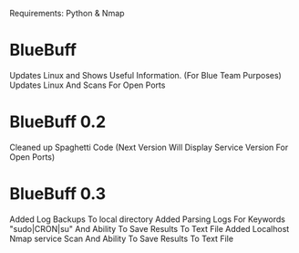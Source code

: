 Requirements: Python & Nmap


# BlueBuff
Updates Linux and Shows Useful Information. (For Blue Team Purposes)
Updates Linux And Scans For Open Ports

# BlueBuff 0.2
Cleaned up Spaghetti Code
(Next Version Will Display Service Version For Open Ports) 

# BlueBuff 0.3
Added Log Backups To local directory 
Added Parsing Logs For Keywords "sudo|CRON|su" And Ability To Save Results To Text File 
Added Localhost Nmap service Scan And Ability To Save Results To Text File 